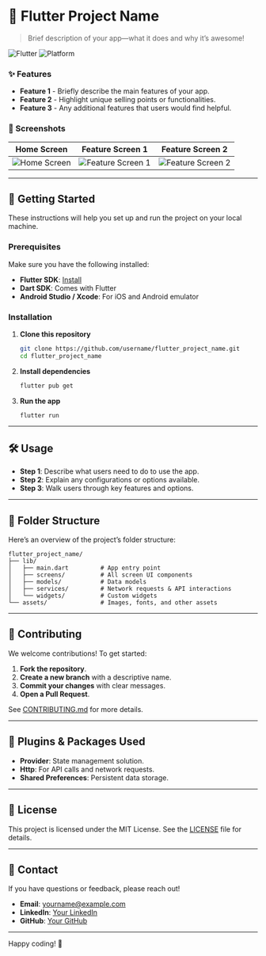 # 📱 Flutter Project Name

> Brief description of your app—what it does and why it’s awesome!

![Flutter](https://img.shields.io/badge/flutter-vX.Y.Z-blue.svg) ![Platform](https://img.shields.io/badge/platform-iOS%20|%20Android-blue.svg)

### ✨ Features
- **Feature 1** - Briefly describe the main features of your app.
- **Feature 2** - Highlight unique selling points or functionalities.
- **Feature 3** - Any additional features that users would find helpful.

### 📸 Screenshots

| Home Screen | Feature Screen 1 | Feature Screen 2 |
| --- | --- | --- |
| ![Home Screen](path/to/home_screen.png) | ![Feature Screen 1](path/to/feature1_screen.png) | ![Feature Screen 2](path/to/feature2_screen.png) |

---

## 🚀 Getting Started

These instructions will help you set up and run the project on your local machine.

### Prerequisites

Make sure you have the following installed:
- **Flutter SDK**: [Install](https://flutter.dev/docs/get-started/install)
- **Dart SDK**: Comes with Flutter
- **Android Studio / Xcode**: For iOS and Android emulator

### Installation

1. **Clone this repository**
   ```bash
   git clone https://github.com/username/flutter_project_name.git
   cd flutter_project_name
   ```

2. **Install dependencies**
   ```bash
   flutter pub get
   ```

3. **Run the app**
   ```bash
   flutter run
   ```

---

## 🛠️ Usage

- **Step 1**: Describe what users need to do to use the app.
- **Step 2**: Explain any configurations or options available.
- **Step 3**: Walk users through key features and options.

---

## 📂 Folder Structure

Here’s an overview of the project’s folder structure:

```
flutter_project_name/
├── lib/
│   ├── main.dart         # App entry point
│   ├── screens/          # All screen UI components
│   ├── models/           # Data models
│   ├── services/         # Network requests & API interactions
│   └── widgets/          # Custom widgets
└── assets/               # Images, fonts, and other assets
```

---

## 🤝 Contributing

We welcome contributions! To get started:

1. **Fork the repository**.
2. **Create a new branch** with a descriptive name.
3. **Commit your changes** with clear messages.
4. **Open a Pull Request**.

See [CONTRIBUTING.md](CONTRIBUTING.md) for more details.

---

## 🧩 Plugins & Packages Used

- **Provider**: State management solution.
- **Http**: For API calls and network requests.
- **Shared Preferences**: Persistent data storage.

---

## 📄 License

This project is licensed under the MIT License. See the [LICENSE](LICENSE) file for details.

---

## 💬 Contact

If you have questions or feedback, please reach out!

- **Email**: yourname@example.com
- **LinkedIn**: [Your LinkedIn](https://www.linkedin.com/in/username/)
- **GitHub**: [Your GitHub](https://github.com/username)

---

Happy coding! 🎉